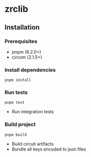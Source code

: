 # zrclib

## Installation

### Prerequisites

- pnpm (8.2.0+)
- circom (2.1.5+)

### Install dependencies

```
pnpm install
```

### Run tests

```
pnpm test
```

- Run integration tests

### Build project

```
pnpm build
```

- Build circuit artifacts
- Bundle all keys encoded to json files

